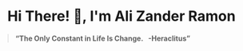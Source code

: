 <h1 align="center">Hi There! 👋, I'm Ali Zander Ramon</h1>


> **“The Only Constant in Life Is Change.&nbsp;&nbsp;&nbsp;-Heraclitus”**


<!---
Galaxiplan/Galaxiplan is a ✨ special ✨ repository because its `README.md` (this file) appears on your GitHub profile.
You can click the Preview link to take a look at your changes.
--->
